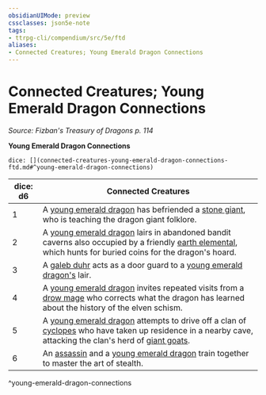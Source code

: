 ```yaml
---
obsidianUIMode: preview
cssclasses: json5e-note
tags:
- ttrpg-cli/compendium/src/5e/ftd
aliases:
- Connected Creatures; Young Emerald Dragon Connections
---
```

# Connected Creatures; Young Emerald Dragon Connections
*Source: Fizban's Treasury of Dragons p. 114* 

**Young Emerald Dragon Connections**

`dice: [](connected-creatures-young-emerald-dragon-connections-ftd.md#^young-emerald-dragon-connections)`

| dice: d6 | Connected Creatures |
|----------|---------------------|
| 1 | A [young emerald dragon](Інструменти%20ДМ/CLI/bestiary/dragon/young-emerald-dragon-ftd.md) has befriended a [stone giant](Інструменти%20ДМ/CLI/bestiary/giant/stone-giant-xmm.md), who is teaching the dragon giant folklore. |
| 2 | A [young emerald dragon](Інструменти%20ДМ/CLI/bestiary/dragon/young-emerald-dragon-ftd.md) lairs in abandoned bandit caverns also occupied by a friendly [earth elemental](Інструменти%20ДМ/CLI/bestiary/elemental/earth-elemental-xmm.md), which hunts for buried coins for the dragon's hoard. |
| 3 | A [galeb duhr](Інструменти%20ДМ/CLI/bestiary/elemental/galeb-duhr-xmm.md) acts as a door guard to a [young emerald dragon's](Інструменти%20ДМ/CLI/bestiary/dragon/young-emerald-dragon-ftd.md) lair. |
| 4 | A [young emerald dragon](Інструменти%20ДМ/CLI/bestiary/dragon/young-emerald-dragon-ftd.md) invites repeated visits from a [drow mage](Інструменти%20ДМ/CLI/bestiary/humanoid/bandit-deceiver-xmm.md) who corrects what the dragon has learned about the history of the elven schism. |
| 5 | A [young emerald dragon](Інструменти%20ДМ/CLI/bestiary/dragon/young-emerald-dragon-ftd.md) attempts to drive off a clan of [cyclopes](Інструменти%20ДМ/CLI/bestiary/giant/cyclops-sentry-xmm.md) who have taken up residence in a nearby cave, attacking the clan's herd of [giant goats](Інструменти%20ДМ/CLI/bestiary/beast/giant-goat-xmm.md). |
| 6 | An [assassin](Інструменти%20ДМ/CLI/bestiary/humanoid/assassin-xmm.md) and a [young emerald dragon](Інструменти%20ДМ/CLI/bestiary/dragon/young-emerald-dragon-ftd.md) train together to master the art of stealth. |
^young-emerald-dragon-connections